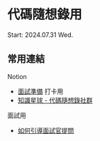 # 代碼隨想錄用
Start: 2024.07.31 Wed.

## 常用連結
Notion
- [面試準備](<https://www.notion.so/jonathanhrlin/5346339c952a416da5300240e2e5b928#7af0f7900dbf4402858391fba2cd8b23>)
打卡用
- [知識星球 - 代碼隨想錄社群](<https://wx.zsxq.com/dweb2/index/group/88511825151142>)

面試用
- [如何引導面試官提問](<https://wx.zsxq.com/dweb2/index/topic_detail/185412221454442>)
